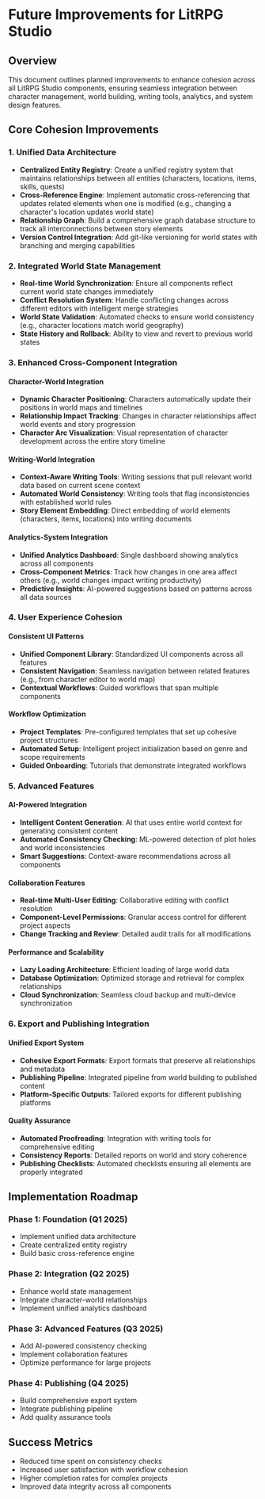 # Future Improvements for LitRPG Studio

## Overview
This document outlines planned improvements to enhance cohesion across all LitRPG Studio components, ensuring seamless integration between character management, world building, writing tools, analytics, and system design features.

## Core Cohesion Improvements

### 1. Unified Data Architecture
- **Centralized Entity Registry**: Create a unified registry system that maintains relationships between all entities (characters, locations, items, skills, quests)
- **Cross-Reference Engine**: Implement automatic cross-referencing that updates related elements when one is modified (e.g., changing a character's location updates world state)
- **Relationship Graph**: Build a comprehensive graph database structure to track all interconnections between story elements
- **Version Control Integration**: Add git-like versioning for world states with branching and merging capabilities

### 2. Integrated World State Management
- **Real-time World Synchronization**: Ensure all components reflect current world state changes immediately
- **Conflict Resolution System**: Handle conflicting changes across different editors with intelligent merge strategies
- **World State Validation**: Automated checks to ensure world consistency (e.g., character locations match world geography)
- **State History and Rollback**: Ability to view and revert to previous world states

### 3. Enhanced Cross-Component Integration

#### Character-World Integration
- **Dynamic Character Positioning**: Characters automatically update their positions in world maps and timelines
- **Relationship Impact Tracking**: Changes in character relationships affect world events and story progression
- **Character Arc Visualization**: Visual representation of character development across the entire story timeline

#### Writing-World Integration
- **Context-Aware Writing Tools**: Writing sessions that pull relevant world data based on current scene context
- **Automated World Consistency**: Writing tools that flag inconsistencies with established world rules
- **Story Element Embedding**: Direct embedding of world elements (characters, items, locations) into writing documents

#### Analytics-System Integration
- **Unified Analytics Dashboard**: Single dashboard showing analytics across all components
- **Cross-Component Metrics**: Track how changes in one area affect others (e.g., world changes impact writing productivity)
- **Predictive Insights**: AI-powered suggestions based on patterns across all data sources

### 4. User Experience Cohesion

#### Consistent UI Patterns
- **Unified Component Library**: Standardized UI components across all features
- **Consistent Navigation**: Seamless navigation between related features (e.g., from character editor to world map)
- **Contextual Workflows**: Guided workflows that span multiple components

#### Workflow Optimization
- **Project Templates**: Pre-configured templates that set up cohesive project structures
- **Automated Setup**: Intelligent project initialization based on genre and scope requirements
- **Guided Onboarding**: Tutorials that demonstrate integrated workflows

### 5. Advanced Features

#### AI-Powered Integration
- **Intelligent Content Generation**: AI that uses entire world context for generating consistent content
- **Automated Consistency Checking**: ML-powered detection of plot holes and world inconsistencies
- **Smart Suggestions**: Context-aware recommendations across all components

#### Collaboration Features
- **Real-time Multi-User Editing**: Collaborative editing with conflict resolution
- **Component-Level Permissions**: Granular access control for different project aspects
- **Change Tracking and Review**: Detailed audit trails for all modifications

#### Performance and Scalability
- **Lazy Loading Architecture**: Efficient loading of large world data
- **Database Optimization**: Optimized storage and retrieval for complex relationships
- **Cloud Synchronization**: Seamless cloud backup and multi-device synchronization

### 6. Export and Publishing Integration

#### Unified Export System
- **Cohesive Export Formats**: Export formats that preserve all relationships and metadata
- **Publishing Pipeline**: Integrated pipeline from world building to published content
- **Platform-Specific Outputs**: Tailored exports for different publishing platforms

#### Quality Assurance
- **Automated Proofreading**: Integration with writing tools for comprehensive editing
- **Consistency Reports**: Detailed reports on world and story coherence
- **Publishing Checklists**: Automated checklists ensuring all elements are properly integrated

## Implementation Roadmap

### Phase 1: Foundation (Q1 2025)
- Implement unified data architecture
- Create centralized entity registry
- Build basic cross-reference engine

### Phase 2: Integration (Q2 2025)
- Enhance world state management
- Integrate character-world relationships
- Implement unified analytics dashboard

### Phase 3: Advanced Features (Q3 2025)
- Add AI-powered consistency checking
- Implement collaboration features
- Optimize performance for large projects

### Phase 4: Publishing (Q4 2025)
- Build comprehensive export system
- Integrate publishing pipeline
- Add quality assurance tools

## Success Metrics
- Reduced time spent on consistency checks
- Increased user satisfaction with workflow cohesion
- Higher completion rates for complex projects
- Improved data integrity across all components
